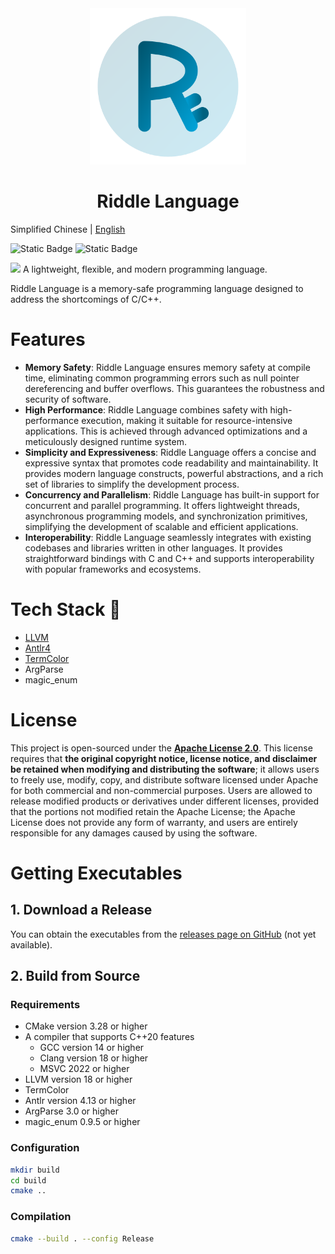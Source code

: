 <div align="center">
  <img src="./resources/logo.svg" alt="Logo" width="250" height="250">
  <h1>Riddle Language</h1>
</div>


Simplified Chinese | [English](./README_en.md)

![Static Badge](https://img.shields.io/badge/C%2B%2B-20-green?logo=C%2B%2B)
![Static Badge](https://img.shields.io/badge/LLVM-18.1.8-purple?logo=LLVm)

![](https://starchart.cc/wangziwenhk/Riddle-Language.svg)
A lightweight, flexible, and modern programming language.

Riddle Language is a memory-safe programming language designed to address the shortcomings of C/C++.

# Features

- **Memory Safety**: Riddle Language ensures memory safety at compile time, eliminating common programming errors such as null pointer dereferencing and buffer overflows. This guarantees the robustness and security of software.
- **High Performance**: Riddle Language combines safety with high-performance execution, making it suitable for resource-intensive applications. This is achieved through advanced optimizations and a meticulously designed runtime system.
- **Simplicity and Expressiveness**: Riddle Language offers a concise and expressive syntax that promotes code readability and maintainability. It provides modern language constructs, powerful abstractions, and a rich set of libraries to simplify the development process.
- **Concurrency and Parallelism**: Riddle Language has built-in support for concurrent and parallel programming. It offers lightweight threads, asynchronous programming models, and synchronization primitives, simplifying the development of scalable and efficient applications.
- **Interoperability**: Riddle Language seamlessly integrates with existing codebases and libraries written in other languages. It provides straightforward bindings with C and C++ and supports interoperability with popular frameworks and ecosystems.

# Tech Stack :rocket:

- [LLVM](https://github.com/llvm/llvm-project)
- [Antlr4](https://github.com/antlr/antlr4)
- [TermColor](https://github.com/ikalnytskyi/termcolor)
- ArgParse
- magic_enum
# License

This project is open-sourced under the [**Apache License 2.0**](https://www.apache.org/licenses/LICENSE-2.0.html). This license requires that **the original copyright
notice, license notice, and disclaimer be retained when modifying and distributing the software**;
it allows users to freely use, modify, copy, and distribute software licensed under Apache for both commercial and non-commercial purposes. Users are allowed to release modified products or derivatives under different licenses, provided that the portions not modified retain the Apache License;
the Apache License does not provide any form of warranty, and users are entirely responsible for any damages caused by using the software.

# Getting Executables
## 1. Download a Release
You can obtain the executables from the [releases page on GitHub](https://github.com/wangziwenhk/riddle-lang/releases) (not yet available).
## 2. Build from Source
### Requirements
- CMake version 3.28 or higher
- A compiler that supports C++20 features
    - GCC version 14 or higher
    - Clang version 18 or higher
    - MSVC 2022 or higher
- LLVM version 18 or higher
- TermColor
- Antlr version 4.13 or higher
- ArgParse 3.0 or higher
- magic_enum 0.9.5 or higher
### Configuration
```bash
mkdir build
cd build
cmake ..
```
### Compilation
```bash
cmake --build . --config Release
```